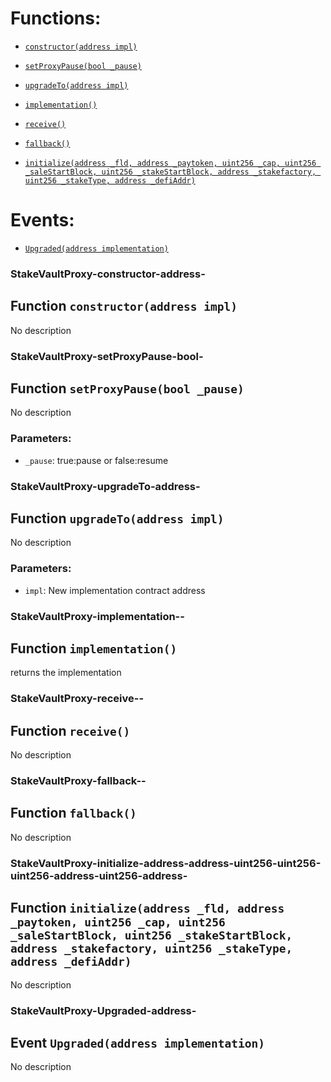 # Functions:

- [`constructor(address impl)`](#StakeVaultProxy-constructor-address-)

- [`setProxyPause(bool _pause)`](#StakeVaultProxy-setProxyPause-bool-)

- [`upgradeTo(address impl)`](#StakeVaultProxy-upgradeTo-address-)

- [`implementation()`](#StakeVaultProxy-implementation--)

- [`receive()`](#StakeVaultProxy-receive--)

- [`fallback()`](#StakeVaultProxy-fallback--)

- [`initialize(address _fld, address _paytoken, uint256 _cap, uint256 _saleStartBlock, uint256 _stakeStartBlock, address _stakefactory, uint256 _stakeType, address _defiAddr)`](#StakeVaultProxy-initialize-address-address-uint256-uint256-uint256-address-uint256-address-)

# Events:

- [`Upgraded(address implementation)`](#StakeVaultProxy-Upgraded-address-)

### StakeVaultProxy-constructor-address-

## Function `constructor(address impl)`

No description

### StakeVaultProxy-setProxyPause-bool-

## Function `setProxyPause(bool _pause)`

No description

### Parameters:

- `_pause`: true:pause or false:resume

### StakeVaultProxy-upgradeTo-address-

## Function `upgradeTo(address impl)`

No description

### Parameters:

- `impl`: New implementation contract address

### StakeVaultProxy-implementation--

## Function `implementation()`

returns the implementation

### StakeVaultProxy-receive--

## Function `receive()`

No description

### StakeVaultProxy-fallback--

## Function `fallback()`

No description

### StakeVaultProxy-initialize-address-address-uint256-uint256-uint256-address-uint256-address-

## Function `initialize(address _fld, address _paytoken, uint256 _cap, uint256 _saleStartBlock, uint256 _stakeStartBlock, address _stakefactory, uint256 _stakeType, address _defiAddr)`

No description

### StakeVaultProxy-Upgraded-address-

## Event `Upgraded(address implementation)`

No description
